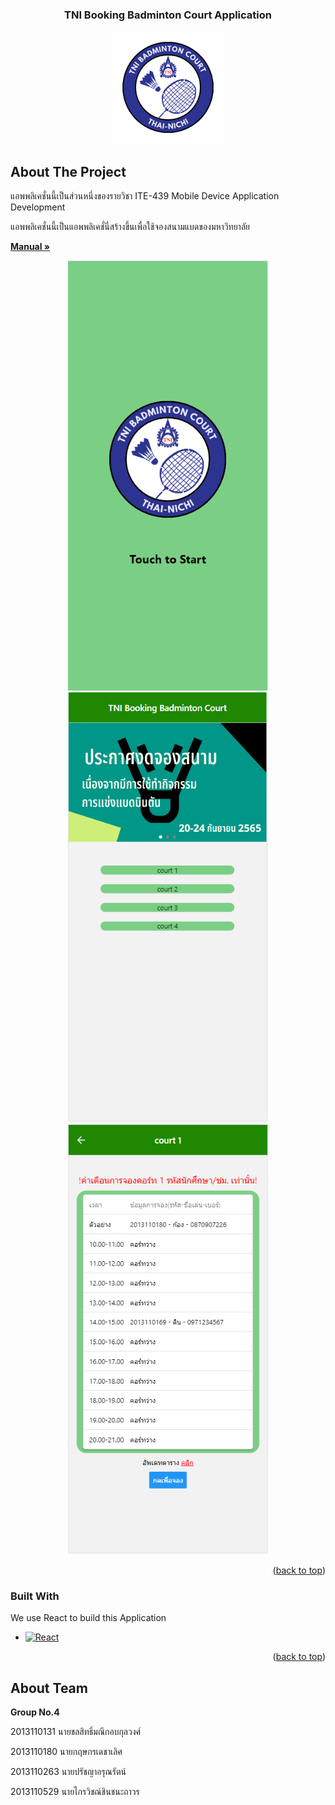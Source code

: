 <a name="readme-top"></a>

<!-- PROJECT LOGO -->
<div align="center">
  <h3 align="center">TNI Booking Badminton Court Application</h3>
  <a href="https://github.com/LittleT0fu/ReactNativeFinalProject">
    <img src="image/logo.png" alt="Logo" width="180" height="180">
  </a>
</div>




<!-- ABOUT THE PROJECT -->
## About The Project
แอพพลิเคชั่นนี้เป็นส่วนหนึ่งของรายวิชา ITE-439 Mobile Device Application Development

แอพพลิเคชั่นนี้เป็นแอพพลิเคชั่นี่สร้างขึ้นเพื่อใช้จองสนามแบดของมหาวิทยาลัย

<a href="https://github.com/LittleT0fu/ReactNativeFinalProject/blob/main/Documents/TNI%20Booking%20Badminton%20Court%20Manual.pdf" ><strong>Manual »</strong> </a>

<div align="center">
  <a href="https://github.com/LittleT0fu/ReactNativeFinalProject">
    <img src="Documents/image/start_screen.png" alt="Logo" width="320" height="688">
    <img src="Documents/image/menu_screen.png" alt="Logo" width="320" height="688">
    <img src="Documents/image/detail_screen.png" alt="Logo" width="320" height="688">
  </a>
</div>

<p align="right">(<a href="#readme-top">back to top</a>)</p>



### Built With

We use React to build this Application

* [![React][React.js]][React-url]


<p align="right">(<a href="#readme-top">back to top</a>)</p>





<!-- About Team -->
## About Team

<strong>Group No.4</strong>

2013110131 นายชลสิทธิ์มณีกอบกุลวงศ์

2013110180 นายกฤษกรเดชาเลิศ

2013110263 นายปรัชญาอรุณรัตน์

2013110529 นายไกรวิชณ์ชินชนะถาวร



<!-- MARKDOWN LINKS & IMAGES -->
<!-- https://www.markdownguide.org/basic-syntax/#reference-style-links -->

[React.js]: https://img.shields.io/badge/React-20232A?style=for-the-badge&logo=react&logoColor=61DAFB
[React-url]: https://reactjs.org/
